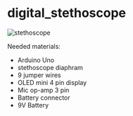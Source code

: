 # digital_stethoscope
![stethoscope](https://github.com/user-attachments/assets/83e43c3f-69d5-4721-abe7-e7cca82f0fd4)

Needed materials:
- Arduino Uno
- stethoscope diaphram
- 9 jumper wires
- OLED mini 4 pin display
- Mic op-amp 3 pin
- Battery connector
- 9V Battery
  
